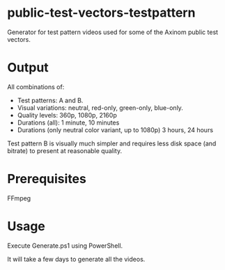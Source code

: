 # public-test-vectors-testpattern

Generator for test pattern videos used for some of the Axinom public test vectors.

# Output

All combinations of:

* Test patterns: A and B.
* Visual variations: neutral, red-only, green-only, blue-only.
* Quality levels: 360p, 1080p, 2160p
* Durations (all): 1 minute, 10 minutes
* Durations (only neutral color variant, up to 1080p) 3 hours, 24 hours

Test pattern B is visually much simpler and requires less disk space (and bitrate) to present at reasonable quality.

# Prerequisites

FFmpeg

# Usage

Execute Generate.ps1 using PowerShell.

It will take a few days to generate all the videos.
